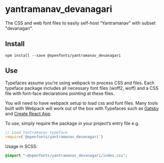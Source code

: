 
# yantramanav_devanagari

The CSS and web font files to easily self-host “Yantramanav” with subset "devanagari".

## Install

`npm install --save @openfonts/yantramanav_devanagari`

## Use

Typefaces assume you’re using webpack to process CSS and files. Each typeface
package includes all necessary font files (woff2, woff) and a CSS file with
font-face declarations pointing at these files.

You will need to have webpack setup to load css and font files. Many tools built
with Webpack will work out of the box with Typefaces such as [Gatsby](https://github.com/gatsbyjs/gatsby)
and [Create React App](https://github.com/facebookincubator/create-react-app).

To use, simply require the package in your project’s entry file e.g.

```javascript
// Load Yantramanav typeface
require('@openfonts/yantramanav_devanagari')
```

Usage in SCSS:
```scss
@import "~@openfonts/yantramanav_devanagari/index.css";
```
